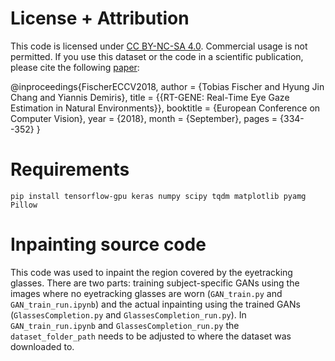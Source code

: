 # License + Attribution
This code is licensed under [CC BY-NC-SA 4.0](https://creativecommons.org/licenses/by-nc-sa/4.0/). Commercial usage is not permitted. If you use this dataset or the code in a scientific publication, please cite the following [paper](http://openaccess.thecvf.com/content_ECCV_2018/html/Tobias_Fischer_RT-GENE_Real-Time_Eye_ECCV_2018_paper.html):

@inproceedings{FischerECCV2018,
author = {Tobias Fischer and Hyung Jin Chang and Yiannis Demiris},
title = {{RT-GENE: Real-Time Eye Gaze Estimation in Natural Environments}},
booktitle = {European Conference on Computer Vision},
year = {2018},
month = {September},
pages = {334--352}
}

# Requirements
`pip install tensorflow-gpu keras numpy scipy tqdm matplotlib pyamg Pillow`

# Inpainting source code
This code was used to inpaint the region covered by the eyetracking glasses. There are two parts: training subject-specific GANs using the images where no eyetracking glasses are worn (`GAN_train.py` and `GAN_train_run.ipynb`) and the actual inpainting using the trained GANs (`GlassesCompletion.py` and `GlassesCompletion_run.py`). In `GAN_train_run.ipynb` and `GlassesCompletion_run.py` the `dataset_folder_path` needs to be adjusted to where the dataset was downloaded to.

